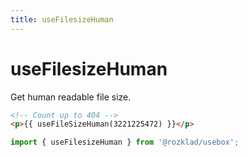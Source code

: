 ```yaml
---
title: useFilesizeHuman
---
```


# useFilesizeHuman

Get human readable file size.

```html
<!-- Count up to 404 -->
<p>{{ useFileSizeHuman(3221225472) }}</p>
```

```ts
import { useFilesizeHuman } from '@rozklad/usebox';
```
